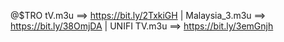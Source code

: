 @$TRO tV.m3u ==> https://bit.ly/2TxkiGH |
Malaysia_3.m3u ==> https://bit.ly/38OmjDA |
UNIFI TV.m3u ==> https://bit.ly/3emGnjh
